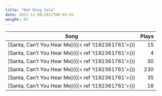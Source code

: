 ```yaml
---
title: "Nat King Cole"
date: 2022-12-08/2022T06:49:43
weight: 93
---
```




 Song | Plays 
----- | -----:
[Santa, Can’t You Hear Me]({{< ref 't192361761'>}}) | 15
[Santa, Can’t You Hear Me]({{< ref 't192361761'>}}) | 4
[Santa, Can’t You Hear Me]({{< ref 't192361761'>}}) | 30
[Santa, Can’t You Hear Me]({{< ref 't192361761'>}}) | 230
[Santa, Can’t You Hear Me]({{< ref 't192361761'>}}) | 35
[Santa, Can’t You Hear Me]({{< ref 't192361761'>}}) | 16
